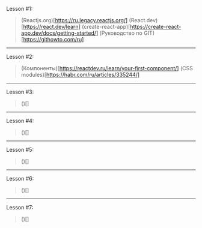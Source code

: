 Lesson #1:
> (Reactjs.org)[https://ru.legacy.reactjs.org/]
> (React.dev)[https://react.dev/learn]
> (create-react-app)[https://create-react-app.dev/docs/getting-started/]
> (Руководство по GIT)[https://githowto.com/ru]
---
Lesson #2:
> (Компоненты)[https://reactdev.ru/learn/your-first-component/]
> (CSS modules)[https://habr.com/ru/articles/335244/]
---
Lesson #3:
> ()[]
---
Lesson #4:
> ()[]
---
Lesson #5:
> ()[]
---
Lesson #6:
> ()[]
---
Lesson #7:
> ()[]